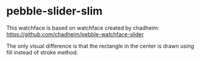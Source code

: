 # pebble-slider-slim
This watchface is based on watchface created by chadheim: https://github.com/chadheim/pebble-watchface-slider

The only visual difference is that the rectangle in the center is drawn using fill instead of stroke method.
